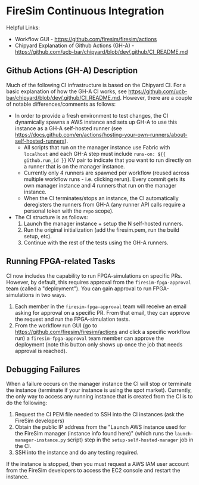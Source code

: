 FireSim Continuous Integration
==============================

Helpful Links:
* Workflow GUI - https://github.com/firesim/firesim/actions
* Chipyard Explanation of Github Actions (GH-A) - https://github.com/ucb-bar/chipyard/blob/dev/.github/CI_README.md

Github Actions (GH-A) Description
---------------------------------

Much of the following CI infrastructure is based on the Chipyard CI.
For a basic explanation of how the GH-A CI works, see https://github.com/ucb-bar/chipyard/blob/dev/.github/CI_README.md.
However, there are a couple of notable differences/comments as follows:

* In order to provide a fresh environment to test changes, the CI dynamically spawns a AWS instance and sets up GH-A
to use this instance as a GH-A self-hosted runner (see https://docs.github.com/en/actions/hosting-your-own-runners/about-self-hosted-runners).
    * All scripts that run on the manager instance use Fabric with `localhost` and each GH-A step must include `runs-on: ${{ github.run_id }}` KV pair to indicate that you want to run directly on a runner that is on the manager instance.
    * Currently only 4 runners are spawned per workflow (reused across multiple workflow runs - i.e. clicking rerun). Every commit gets its own manager instance and 4 runners that run on the manager instance.
    * When the CI terminates/stops an instance, the CI automatically deregisters the runners from GH-A (any runner API calls require a personal token with the `repo` scope).
* The CI structure is as follows:
    1. Launch the manager instance + setup the N self-hosted runners.
    2. Run the original initialization (add the firesim.pem, run the build setup, etc).
    3. Continue with the rest of the tests using the GH-A runners.


Running FPGA-related Tasks
--------------------------

CI now includes the capability to run FPGA-simulations on specific PRs.
However, by default, this requires approval from the `firesim-fpga-approval` team (called a "deployment").
You can gain approval to run FPGA-simulations in two ways.

1. Each member in the `firesim-fpga-approval` team will receive an email asking for approval on a specific PR. From that email, they can approve the request and run the FPGA-simulation tests.
2. From the workflow run GUI (go to https://github.com/firesim/firesim/actions and click a specific workflow run) a `firesim-fpga-approval` team member can approve the deployment (note this button only shows up once the job that needs approval is reached).

Debugging Failures
------------------

When a failure occurs on the manager instance the CI will stop or terminate the instance (terminate if your instance is using the spot market).
Currently, the only way to access any running instance that is created from the CI is to do the following:

1. Request the CI PEM file needed to SSH into the CI instances (ask the FireSim developers)
2. Obtain the public IP address from the "Launch AWS instance used for the FireSim manager (instance info found here)" (which runs the `launch-manager-instance.py` script) step in the `setup-self-hosted-manager` job in the CI.
3. SSH into the instance and do any testing required.

If the instance is stopped, then you must request a AWS IAM user account from the FireSim developers to access the EC2 console and restart the instance.
